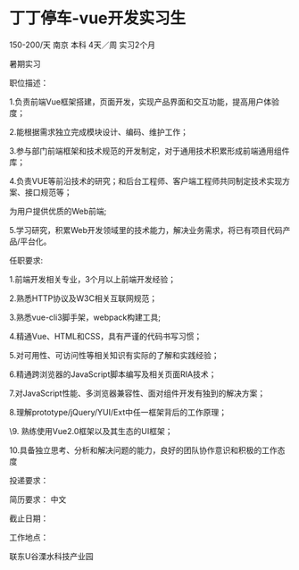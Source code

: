 # 丁丁停车-vue开发实习生

150-200/天 南京 本科 4天／周 实习2个月

暑期实习

职位描述：

1.负责前端Vue框架搭建，页面开发，实现产品界面和交互功能，提高用户体验度；

2.能根据需求独立完成模块设计、编码、维护工作；

3.参与部门前端框架和技术规范的开发制定，对于通用技术积累形成前端通用组件库；

4.负责VUE等前沿技术的研究；和后台工程师、客户端工程师共同制定技术实现方案、接口规范等；

为用户提供优质的Web前端;

5.学习研究，积累Web开发领域里的技术能力，解决业务需求，将已有项目代码产品/平台化。

任职要求:

1.前端开发相关专业，3个月以上前端开发经验；

2.熟悉HTTP协议及W3C相关互联网规范；

3.熟悉vue-cli3脚手架，webpack构建工具;

4.精通Vue、HTML和CSS，具有严谨的代码书写习惯；

5.对可用性、可访问性等相关知识有实际的了解和实践经验；

6.精通跨浏览器的JavaScript脚本编写及相关页面RIA技术；

7.对JavaScript性能、多浏览器兼容性、面对组件开发有独到的解决方案；

8.理解prototype/jQuery/YUI/Ext中任一框架背后的工作原理；

\9. 熟练使用Vue2.0框架以及其生态的UI框架；

10.具备独立思考、分析和解决问题的能力，良好的团队协作意识和积极的工作态度

投递要求：

简历要求： 中文

截止日期：

工作地点：

联东U谷溧水科技产业园